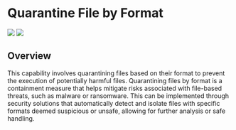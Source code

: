 # Quarantine File by Format

![](https://img.shields.io/badge/Phase-Containment_%28P0003%29-blue)&nbsp;![](https://img.shields.io/badge/Category-File-blue)
## Overview

This capability involves quarantining files based on their format to prevent the execution of potentially harmful files. Quarantining files by format is a containment measure that helps mitigate risks associated with file-based threats, such as malware or ransomware. This can be implemented through security solutions that automatically detect and isolate files with specific formats deemed suspicious or unsafe, allowing for further analysis or safe handling.